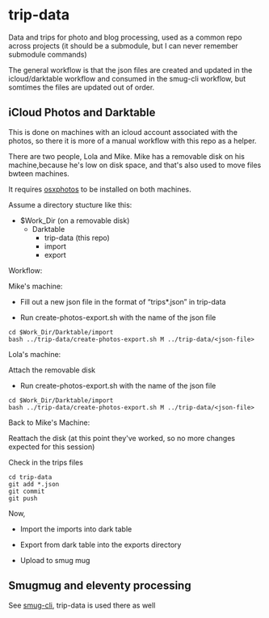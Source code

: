 # trip-data
Data and trips for photo and blog processing, used as a common repo across projects
(it should be a submodule, but I can never remember submodule commands)

The general workflow is that the json files are created and updated in the icloud/darktable workflow and consumed in the smug-cli workflow, but somtimes the files are updated out of order. 

## iCloud Photos and Darktable

This is done on machines with an icloud account associated with the photos, so there it is more of a manual workflow with this repo as a helper.

There are two people, Lola and Mike. Mike has a removable disk on his machine,because he's low on disk space, and that's also used to move files bwteen machines.

It requires [osxphotos](https://github.com/RhetTbull/osxphotos) to be installed on both machines.

Assume a directory stucture like this:

- $Work_Dir (on a removable disk)
    - Darktable
        - trip-data (this repo)
        - import
        - export

Workflow:

Mike's machine:

- Fill out a new json file in the format of “trips*.json” in trip-data

- Run create-photos-export.sh with the name of the json file

```
cd $Work_Dir/Darktable/import
bash ../trip-data/create-photos-export.sh M ../trip-data/<json-file>
```

Lola's machine:

Attach the removable disk

- Run create-photos-export.sh with the name of the json file

```
cd $Work_Dir/Darktable/import
bash ../trip-data/create-photos-export.sh M ../trip-data/<json-file>
```

Back to Mike's Machine:

Reattach the disk (at this point they've worked, so no more changes expected for this session)

Check in the trips files
```
cd trip-data
git add *.json
git commit
git push
```

Now,

- Import the imports into dark table 

- Export from dark table into the exports directory

- Upload to smug mug

## Smugmug and eleventy processing

See [smug-cli](https://github.com/mblevins/smug-cli), trip-data is used there as well
